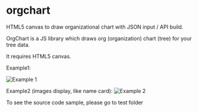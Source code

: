 # orgchart
HTML5 canvas to draw organizational chart with JSON input / API build. 

OrgChart is a JS library which draws org (organization) chart (tree) for your tree data.

It requires HTML5 canvas.

Example1:

![Example 1](https://github.com/shawncao/orgchart/blob/master/orgchart1.png "example 1")


Example2 (images display, like name card):
![Example 2](https://github.com/shawncao/orgchart/blob/master/orgchart2.png "example 2")

To see the source code sample, please go to test folder
